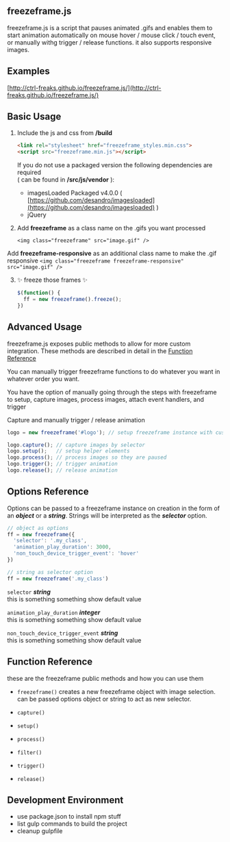 ## freezeframe.js

freezeframe.js is a script that pauses animated .gifs and enables them to start animation 
automatically on mouse hover / mouse click / touch event, or manually withg trigger / release 
functions. it also supports responsive images.

## Examples
[http://ctrl-freaks.github.io/freezeframe.js/](http://ctrl-freaks.github.io/freezeframe.js/)

## Basic Usage

1. Include the js and css from **/build**  

    ```html
    <link rel="stylesheet" href="freezeframe_styles.min.css">
    <script src="freezeframe.min.js"></script>
    ```
    If you do not use a packaged version the following dependencies are required  
    ( can be found in **/src/js/vendor** ):
    * imagesLoaded Packaged v4.0.0 ( [https://github.com/desandro/imagesloaded](https://github.com/desandro/imagesloaded) )
    * jQuery

2. Add **freezeframe** as a class name on the .gifs you want processed  

    ```
    <img class="freezeframe" src="image.gif" /> 
    ```
  Add **freezeframe-responsive** as an additional class name to make the .gif responsive
    ```
    <img class="freezeframe freezeframe-responsive" src="image.gif" /> 
    ```

3. ✨ freeze those frames ✨

    ```javascript
    $(function() {
      ff = new freezeframe().freeze();
    })
    ```

## Advanced Usage

freezeframe.js exposes public methods to allow for more custom integration. These 
methods are described in detail in the [Function Reference](#function_reference)

You can manually trigger freezeframe functions to do whatever you want in whatever order you want.

You have the option of manually going through the steps with freezeframe to setup, capture images, 
process images, attach event handlers, and trigger

Capture  and manually trigger / release animation
```javascript
logo = new freezeframe('#logo'); // setup freezeframe instance with custom selector

logo.capture(); // capture images by selector
logo.setup();   // setup helper elements
logo.process(); // process images so they are paused
logo.trigger(); // trigger animation
logo.release(); // release animation
```

## Options Reference

Options can be passed to a freezeframe instance on creation in the form of an 
***object*** or a ***string***. Strings will be interpreted as the ***selector*** option.  

```javascript
// object as options
ff = new freezeframe({
  'selector': '.my_class',
  'animation_play_duration': 3000,
  'non_touch_device_trigger_event': 'hover'
})

// string as selector option
ff = new freezeframe('.my_class')
```

```selector``` ***string***  
    this is something something
    show default value

```animation_play_duration``` ***integer***  
    this is something something
    show default value

```non_touch_device_trigger_event``` ***string***  
    this is something something
    show default value

## Function Reference <a name="function_reference"></a>

these are the freezeframe public methods and how you can use them

* ```freezeframe()```
    creates a new freezeframe object with image selection. can be passed options 
    object or string to act as new selector.

* ```capture()```

* ```setup()```

* ```process()```

* ```filter()```

* ```trigger()```

* ```release()```

## Development Environment
* use package.json to install npm stuff
* list gulp commands to build the project
* cleanup gulpfile